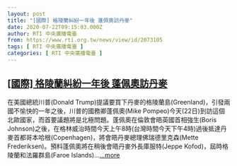 ```yaml
---
layout: post
title: "[國際] 格陵蘭糾紛一年後 蓬佩奧訪丹麥"
date: 2020-07-22T09:15:03.000Z
author: RTI 中央廣播電臺
from: https://www.rti.org.tw/news/view/id/2073105
tags: [ RTI 中央廣播電臺 ]
categories: [ RTI 中央廣播電臺 ]
---
```

<!--1595409303000-->
[[國際] 格陵蘭糾紛一年後 蓬佩奧訪丹麥](https://www.rti.org.tw/news/view/id/2073105)
------

<div>
在美國總統川普(Donald Trump)提議要買下丹麥的格陵蘭島(Greenland)，引發兩國不愉快的一年之後，川普的國務卿蓬佩奧(Mike Pompeo)今天(22日)到訪這個北歐國家，而首要議題將是北極問題。蓬佩奧在倫敦會晤英國首相強生(Boris Johnson)之後，在格林威治時間今天上午8時(台灣時間今天下午4時)過後抵達丹麥首都哥本哈根(Copenhagen)，將會晤丹麥總理佛瑞德里克森(Mette Frederiksen)。預料蓬佩奧將在稍後會晤丹麥外長庫服特(Jeppe Kofod)，屆時格陵蘭和法羅群島(Faroe Islands)...<a target="_blank" href="https://www.rti.org.tw/news/view/id/2073105">...more</a>
</div>
